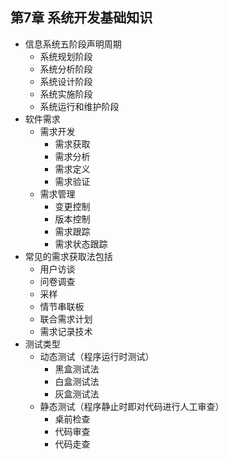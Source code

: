 ## 第7章 系统开发基础知识
- 信息系统五阶段声明周期
	- 系统规划阶段
	- 系统分析阶段
	- 系统设计阶段
	- 系统实施阶段
	- 系统运行和维护阶段
- 软件需求
	- 需求开发
		- 需求获取
		- 需求分析
		- 需求定义
		- 需求验证
	- 需求管理
		- 变更控制
		- 版本控制
		- 需求跟踪
		- 需求状态跟踪
- 常见的需求获取法包括
	- 用户访谈
	- 问卷调查
	- 采样
	- 情节串联板
	- 联合需求计划
	- 需求记录技术
- 测试类型
	- 动态测试（程序运行时测试）
		- 黑盒测试法
		- 白盒测试法
		- 灰盒测试法
	- 静态测试（程序静止时即对代码进行人工审查）
		- 桌前检查
		- 代码审查
		- 代码走查